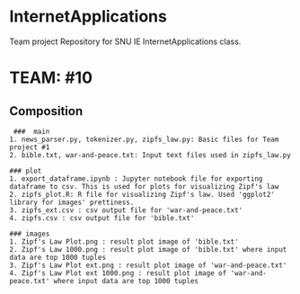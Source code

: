 
# InternetApplications
Team project Repository for SNU IE InternetApplications class.

# TEAM: #10

## Composition
	 ###  main 
	1. news_parser.py, tokenizer.py, zipfs_law.py: Basic files for Team project #1
	2. bible.txt, war-and-peace.txt: Input text files used in zipfs_law.py

	### plot
	1. export_dataframe.ipynb : Jupyter notebook file for exporting dataframe to csv. This is used for plots for visualizing Zipf's law
	2. zipfs_plot.R: R file for visualizing Zipf's law. Used 'ggplot2' library for images' prettiness.
	3. zipfs_ext.csv : csv output file for 'war-and-peace.txt'
	4. zipfs.csv : csv output file for 'bible.txt'

	### images
	1. Zipf's Law Plot.png : result plot image of 'bible.txt'
	2. Zipf's Law 1000.png : result plot image of 'bible.txt' where input data are top 1000 tuples
	3. Zipf's Law Plot ext.png : result plot image of 'war-and-peace.txt'
	4. Zipf's Law Plot ext 1000.png : result plot image of 'war-and-peace.txt' where input data are top 1000 tuples